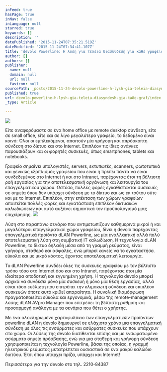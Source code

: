```yaml
---
inFeed: true
hasPage: true
inNav: false
inLanguage: null
starred: true
keywords: []
description: ''
datePublished: '2015-11-24T07:35:21.519Z'
dateModified: '2015-11-24T07:34:41.107Z'
title: 'devolo Powerline: Η λυση για τελεια διασυνδεση για καθε γραφειο'
author: []
authors: []
publisher:
  name: null
  domain: null
  url: null
  favicon: null
sourcePath: _posts/2015-11-24-devolo-powerline-h-lysh-gia-teleia-diasyndesh-gia-ka8e-graf.md
published: true
url: devolo-powerline-h-lysh-gia-teleia-diasyndesh-gia-ka8e-graf/index.html
_type: Article

---
```

![](https://the-grid-user-content.s3-us-west-2.amazonaws.com/21a235b6-8042-499e-86bd-9b544d8df1c1.jpg)

Είτε αναφερόμαστε σε ένα home office με remote desktop σύνδεση, είτε 
σε small office, είτε και σε λίγο μεγαλύτερo γραφείο, το δεδομένο είναι 
κοινό: Όλοι οι εμπλεκόμενοι, απαιτούν μία γρήγορη και απρόσκοπτη σύνδεση
στο δίκτυο και στο Internet. Επιπλέον τις ίδιες ανάγκες παρουσιάζουν 
και οι φορητές συσκευές, όπως smartphones, tablets και notebooks.

Γραφείο σημαίνει υπολογιστές, servers, εκτυπωτές, scanners, 
φωτοτυπικά και γενικώς εξοπλισμός γραφείου που είναι ή πρέπει πάντα να 
είναι  συνδεδεμένος στο Internet ή και στο Intranet, παρέχοντας έτσι τη 
βέλτιστη ροή εργασίας για την αποτελεσματική οργάνωση και λειτουργία του
επαγγελματικού χώρου. Ωστόσο, πολλές φορές εγκαθίστανται συσκευές σε 
σημεία όπου δεν υπάρχει σύνδεση με το δίκτυο και ως εκ τούτου ούτε και 
με το Internet. Επιπλέον, στην επέκταση των χώρων γραφείων απαιτείται 
πολλές φορές και εγκατάσταση επιπλέον δικτυακών καλωδιώσεων και αυτό 
αυξάνει σημαντικά τον προϋπολογισμό μιας επιχείρησης.
![](https://the-grid-user-content.s3-us-west-2.amazonaws.com/66f8cb20-dbb6-405a-a220-35b841495802.jpg)

Λύση στο παραπάνω σενάριο που αντιμετωπίζουν καθημερινά μικροί ή και 
μεγαλύτεροι επαγγελματικοί χώροι γραφείου, δίνει η devolo παρέχοντας 
επαγγελματικά προϊόντα dLAN Powerline, ως μία εναλλακτική αλλά πολύ 
αποτελεσματική λύση στη συμβατική IT καλωδίωση. Η τεχνολογία dLAN 
Powerline, το δίκτυο δηλαδή μέσα από τη γραμμή ρεύματος, είναι γρήγορο, 
σταθερό και ασφαλές, ενώ μπορεί κανείς να το εγκαταστήσει εύκολα και με 
μικρό κόστος, έχοντας αποτελεσματική λειτουργία.

To dLAN Powerline συνδέει όλες τις συσκευές γραφείου με τον βέλτιστο 
τρόπο τόσο στο Internet όσο και στο Intranet, παρέχοντας έτσι μία 
ιδιαίτερα αποδοτική και εγγυημένη χρήση. Η τεχνολογία devolo μπορεί 
αρχικά να συνδέσει μόνο μία συσκευή ή μόνο μία θέση εργασίας, αλλά είναι
τόσο ευέλικτη που επιτρέπει την κλιμακωτή σύνδεση και επιπλέον συσκευών
όποτε αυτό κριθεί απαραίτητο. Η συνολική διαμόρφωση πραγματοποιείται 
εύκολα και εργονομικά, μέσω της remote-management λύσης dLAN AVpro 
Manager που  επιτρέπει τη βέλτιστη ρύθμιση και προσαρμογή ανάλογα με τα 
σενάρια που θέτει ο χρήστης.

Με ένα ολοκληρωμένο χαρτοφυλάκιο των επαγγελματικών προϊόντων 
powerline dLAN η devolo δημιουργεί σε ελάχιστο χρόνο μια επαγγελματική 
σύνδεση με όλες τις ενσύρματες και ασύρματες συσκευές που υπάρχουν στο 
χώρο. Οι λύσεις της devolo διατίθενται επίσης και με ενσωματωμένο 
ασύρματο σημείο πρόσβασης, ενώ για μια σταθερή και γρήγορη σύνδεση 
χρησιμοποιείται η τεχνολογία Powerline, βάσει της οποίας, η γραμμή 
ηλεκτρικού ρεύματος μετατρέπεται ουσιαστικά σε ένα μακρύ καλώδιο 
δικτύου. Έτσι όπου υπάρχει πρίζα, υπάρχει και Internet!

Περισσότερα για την devolo στο τηλ. 2210-84387